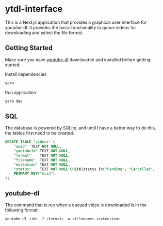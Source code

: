 # ytdl-interface

This is a Next.js application that provides a graphical user interface for youtube-dl. It provides the basic functionality to queue videos for downloading and select the file format.

## Getting Started

Make sure you have [youtube-dl](https://github.com/ytdl-org/youtube-dl) downloaded and installed before getting started.

Install dependencies

```bash
yarn
```

Run application

```bash
yarn dev
```

## SQL

The database is powered by SQLite, and until I have a better way to do this, the tables first need to be created.

```SQL
CREATE TABLE "videos" (
	"uuid"	TEXT NOT NULL,
	"youtubeId"	TEXT NOT NULL,
	"format"	TEXT NOT NULL,
	"filename"	TEXT NOT NULL,
	"extension"	TEXT NOT NULL,
	"status"	TEXT NOT NULL CHECK(status in("Pending", "Cancelled", "Error", "Complete")),
	PRIMARY KEY("uuid")
);
```

## youtube-dl

The command that is run when a queued video is downloaded is in the following format:

```bash
youtube-dl <id> -f <format> -o <filename>.<extension>
```
